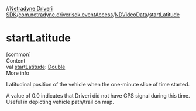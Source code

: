 //[Netradyne Driveri SDK](../../index.md)/[com.netradyne.driverisdk.eventAccess](../index.md)/[NDVideoData](index.md)/[startLatitude](start-latitude.md)



# startLatitude  
[common]  
Content  
val [startLatitude](start-latitude.md): [Double](https://kotlinlang.org/api/latest/jvm/stdlib/kotlin/-double/index.html)  
More info  


Latitudinal position of the vehicle when the one-minute slice of time started.



A value of 0.0 indicates that Driveri did not have GPS signal during this time. Useful in depicting vehicle path/trail on map.

  



